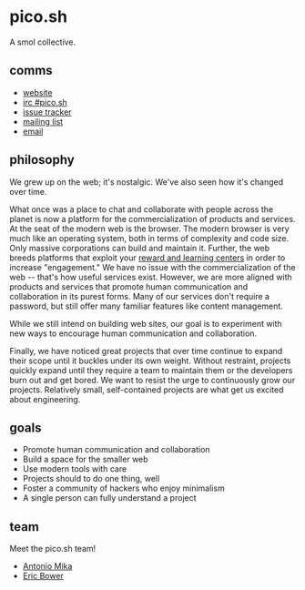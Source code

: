 # pico.sh

A smol collective.

## comms

- [website](https://pico.sh)
- [irc #pico.sh](irc://irc.libera.chat/#pico.sh)
- [issue tracker](https://github.com/picosh/pico/issues)
- [mailing list](https://lists.sr.ht/~erock/pico.sh)
- [email](mailto:~erock/pico.sh@lists.sr.ht)

## philosophy

We grew up on the web; it's nostalgic. We've also seen how it's changed over
time.

What once was a place to chat and collaborate with people across the planet is
now a platform for the commercialization of products and services. At the seat
of the modern web is the browser. The modern browser is very much like an
operating system, both in terms of complexity and code size. Only massive
corporations can build and maintain it. Further, the web breeds platforms that
exploit your
[reward and learning centers](https://en.wikipedia.org/wiki/Nucleus_accumbens#Function) in
order to increase "engagement." We have no issue with the commercialization of
the web -- that's how useful services exist. However, we are more aligned with
products and services that promote human communication and collaboration in its
purest forms. Many of our services don't require a password, but still offer
many familiar features like content management.

While we still intend on building web sites, our goal is to experiment with new
ways to encourage human communication and collaboration.

Finally, we have noticed great projects that over time continue to expand their
scope until it buckles under its own weight. Without restraint, projects quickly
expand until they require a team to maintain them or the developers burn out and
get bored. We want to resist the urge to continuously grow our projects.
Relatively small, self-contained projects are what get us excited about
engineering.

## goals

- Promote human communication and collaboration
- Build a space for the smaller web
- Use modern tools with care
- Projects should to do one thing, well
- Foster a community of hackers who enjoy minimalism
- A single person can fully understand a project

## team

Meet the pico.sh team!

- [Antonio Mika](https://antoniomika.me)
- [Eric Bower](https://erock.io)

